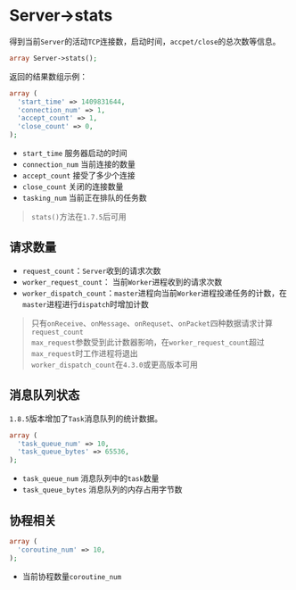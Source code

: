 # Server->stats

得到当前`Server`的活动`TCP`连接数，启动时间，`accpet/close`的总次数等信息。

```php
array Server->stats();
```

返回的结果数组示例：
```php
array (
  'start_time' => 1409831644,
  'connection_num' => 1,
  'accept_count' => 1,
  'close_count' => 0,
);
```

* `start_time` 服务器启动的时间
* `connection_num` 当前连接的数量
* `accept_count` 接受了多少个连接
* `close_count` 关闭的连接数量
* `tasking_num` 当前正在排队的任务数

> `stats()`方法在`1.7.5`后可用 

请求数量
----
* `request_count`：`Server`收到的请求次数
* `worker_request_count`： 当前`Worker`进程收到的请求次数
* `worker_dispatch_count`：`master`进程向当前`Worker`进程投递任务的计数，在`master`进程进行`dispatch`时增加计数


> 只有`onReceive`、`onMessage`、`onRequset`、`onPacket`四种数据请求计算`request_count`  
> `max_request`参数受到此计数器影响，在`worker_request_count`超过`max_request`时工作进程将退出  
> `worker_dispatch_count`在`4.3.0`或更高版本可用  

消息队列状态
----
`1.8.5`版本增加了`Task`消息队列的统计数据。

```php
array (
  'task_queue_num' => 10,
  'task_queue_bytes' => 65536,
);
```

* `task_queue_num` 消息队列中的`task`数量
* `task_queue_bytes` 消息队列的内存占用字节数

协程相关
----
```php
array (
  'coroutine_num' => 10,
);
```
* 当前协程数量`coroutine_num`

